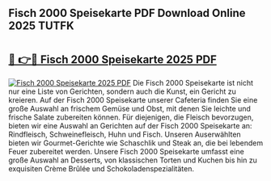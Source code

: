 ## Fisch 2000 Speisekarte PDF Download Online 2025 TUTFK

# <h2><a href="http://gc9jrqw.nevu.top/?p=Fisch+2000+Speisekarte">🔗 👉🔴 Fisch 2000 Speisekarte 2025 PDF</a></h2>

[![Fisch 2000 Speisekarte 2025 PDF](https://i.imgur.com/dBaPXMq.png)](http://gc9jrqw.nevu.top/?p=Fisch+2000+Speisekarte)
Die Fisch 2000 Speisekarte ist nicht nur eine Liste von Gerichten, sondern auch die Kunst, ein Gericht zu kreieren. Auf der Fisch 2000 Speisekarte unserer Cafeteria finden Sie eine große Auswahl an frischem Gemüse und Obst, mit denen Sie leichte und frische Salate zubereiten können. Für diejenigen, die Fleisch bevorzugen, bieten wir eine Auswahl an Gerichten auf der Fisch 2000 Speisekarte an: Rindfleisch, Schweinefleisch, Huhn und Fisch. Unseren Auserwählten bieten wir Gourmet-Gerichte wie Schaschlik und Steak an, die bei lebendem Feuer zubereitet werden. Unsere Fisch 2000 Speisekarte umfasst eine große Auswahl an Desserts, von klassischen Torten und Kuchen bis hin zu exquisiten Crème Brûlée und Schokoladenspezialitäten.
